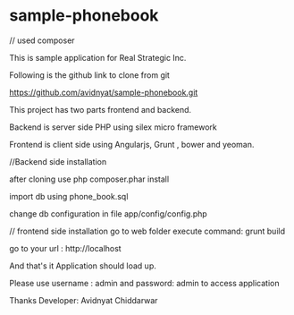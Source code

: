 # sample-phonebook 

// used composer

This is sample application for Real Strategic Inc.

Following is the github link to clone from git

https://github.com/avidnyat/sample-phonebook.git

This project has two parts frontend and backend.

Backend is server side PHP using silex micro framework

Frontend is client side using Angularjs, Grunt , bower and yeoman.

//Backend side installation

after cloning use php composer.phar install 

import db using phone_book.sql

change db configuration in file app/config/config.php

// frontend side installation
go to web folder
execute command: grunt build 

go to your url : http://localhost 

And that's it Application should load up.

Please use username : admin and password: admin to access application

Thanks
Developer: Avidnyat Chiddarwar


